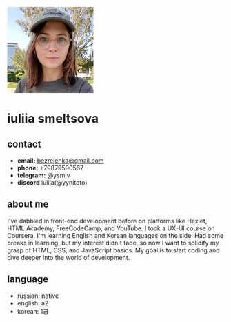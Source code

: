 
![photo of iuliia smeltsova](/img/photo.jpg)
# iuliia smeltsova

## contact
- **email:**
bezrejenka@gmail.com
- **phone:**
+79879590567
- **telegram:**
@ysmlv
- **discord**
iuliia(@yynitoto)


## about me
I've dabbled in front-end development before on platforms like Hexlet, HTML Academy, FreeCodeCamp, and YouTube. I took a UX-UI course on Coursera. I'm learning English and Korean languages on the side. Had some breaks in learning, but my interest didn't fade, so now I want to solidify my grasp of HTML, CSS, and JavaScript basics. My goal is to start coding and dive deeper into the world of development.

## language
- russian: native
- english: a2
- korean: 1급
